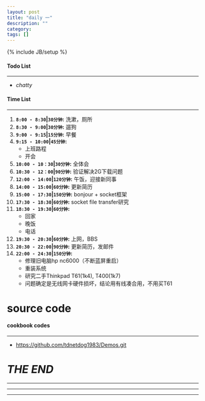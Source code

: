 ```yaml
---
layout: post
title: "daily 一"
description: ""
category: 
tags: []
---
```

{% include JB/setup %}
#### Todo List
***
* *chatty*

#### Time List
***
1. **`8:00 - 8:30`|`30分钟`:** 洗漱，厕所
2. **`8:30 - 9:00`|`30分钟`:** 遛狗
3. **`9:00 - 9:15`|`15分钟`:** 早餐
4. **`9:15 - 10:00`|`45分钟`:**
	* 上班路程
	* 开会
5. **`10:00 - 10：30`|`30分钟`:** 全体会
6. **`10:30 - 12：00`|`90分钟`:** 验证解决2G下载问题
6. **`12:00 - 14:00`|`120分钟`:** 午饭，迎接新同事
7. **`14:00 - 15:00`|`60分钟`:** 更新简历
8. **`15:00 - 17:30`|`150分钟`:** bonjour + socket框架
9. **`17:30 - 18:30`|`60分钟`:** socket file transfer研究
10. **`18:30 - 19:30`|`60分钟`:** 
	* 回家
	* 晚饭
	* 电话
11. **`19:30 - 20:30`|`60分钟`:** 上网，BBS
12. **`20:30 - 22:00`|`90分钟`:** 更新简历，发邮件
13. **`22:00 - 24:30`|`150分钟`:**
	* 修理旧电脑hp nc6000（不断蓝屏重启）
	* 重装系统
	* 研究二手Thinkpad T61(1k4), T400(1k7)
	* 问题确定是无线网卡硬件损坏，结论用有线凑合用，不用买T61

# source code
#### cookbook codes
***
* https://github.com/tdnetdog1983/Demos.git

# *THE END*
***
***
***